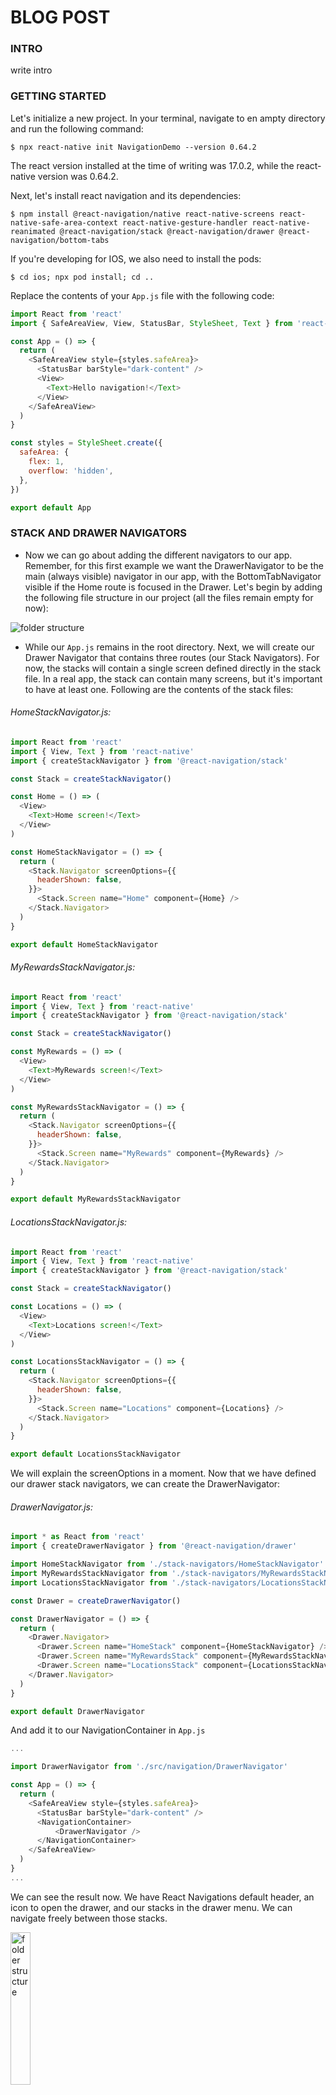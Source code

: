 # BLOG POST

### INTRO

write intro

### GETTING STARTED

Let's initialize a new project. In your terminal, navigate to en ampty directory and run the following command:

`$ npx react-native init NavigationDemo --version 0.64.2`

The react version installed at the time of writing was 17.0.2, while the react-native version was 0.64.2.

Next, let's install react navigation and its dependencies:

`$ npm install @react-navigation/native react-native-screens react-native-safe-area-context react-native-gesture-handler react-native-reanimated @react-navigation/stack @react-navigation/drawer @react-navigation/bottom-tabs`

If you're developing for IOS, we also need to install the pods:

`$ cd ios; npx pod install; cd ..`

Replace the contents of your `App.js` file with the following code:

```javascript
import React from 'react'
import { SafeAreaView, View, StatusBar, StyleSheet, Text } from 'react-native'

const App = () => {
  return (
    <SafeAreaView style={styles.safeArea}>
      <StatusBar barStyle="dark-content" />
      <View>
        <Text>Hello navigation!</Text>
      </View>
    </SafeAreaView>
  )
}

const styles = StyleSheet.create({
  safeArea: {
    flex: 1,
    overflow: 'hidden',
  },
})

export default App

```

### STACK AND DRAWER NAVIGATORS

- Now we can go about adding the different navigators to our app. Remember, for this first example we want the DrawerNavigator to be the main (always visible) navigator in our app, with the BottomTabNavigator visible if the Home route is focused in the Drawer. Let's begin by adding the following file structure in our project (all the files remain empty for now):

![folder structure](https://github.com/anyamiletic/rn_navigation/blob/main/assets/file_structure.png?raw=true)

- While our `App.js` remains in the root directory. Next, we will create our Drawer Navigator that contains three routes (our Stack Navigators). For now, the stacks will contain a single screen defined directly in the stack file. In a real app, the stack can contain many screens, but it's important to have at least one. Following are the contents of the stack files:

###### HomeStackNavigator.js:

```javascript
import React from 'react'
import { View, Text } from 'react-native'
import { createStackNavigator } from '@react-navigation/stack'

const Stack = createStackNavigator()

const Home = () => (
  <View>
    <Text>Home screen!</Text>
  </View>
)

const HomeStackNavigator = () => {
  return (
    <Stack.Navigator screenOptions={{
      headerShown: false,
    }}>
      <Stack.Screen name="Home" component={Home} />
    </Stack.Navigator>
  )
}

export default HomeStackNavigator
```

###### MyRewardsStackNavigator.js:

```javascript
import React from 'react'
import { View, Text } from 'react-native'
import { createStackNavigator } from '@react-navigation/stack'

const Stack = createStackNavigator()

const MyRewards = () => (
  <View>
    <Text>MyRewards screen!</Text>
  </View>
)

const MyRewardsStackNavigator = () => {
  return (
    <Stack.Navigator screenOptions={{
      headerShown: false,
    }}>
      <Stack.Screen name="MyRewards" component={MyRewards} />
    </Stack.Navigator>
  )
}

export default MyRewardsStackNavigator
```

###### LocationsStackNavigator.js:

```javascript
import React from 'react'
import { View, Text } from 'react-native'
import { createStackNavigator } from '@react-navigation/stack'

const Stack = createStackNavigator()

const Locations = () => (
  <View>
    <Text>Locations screen!</Text>
  </View>
)

const LocationsStackNavigator = () => {
  return (
    <Stack.Navigator screenOptions={{
      headerShown: false,
    }}>
      <Stack.Screen name="Locations" component={Locations} />
    </Stack.Navigator>
  )
}

export default LocationsStackNavigator
```

We will explain the screenOptions in a moment. Now that we have defined our drawer stack navigators, we can create the DrawerNavigator:

###### DrawerNavigator.js:

```javascript
import * as React from 'react'
import { createDrawerNavigator } from '@react-navigation/drawer'

import HomeStackNavigator from './stack-navigators/HomeStackNavigator'
import MyRewardsStackNavigator from './stack-navigators/MyRewardsStackNavigator'
import LocationsStackNavigator from './stack-navigators/LocationsStackNavigator'

const Drawer = createDrawerNavigator()

const DrawerNavigator = () => {
  return (
    <Drawer.Navigator>
      <Drawer.Screen name="HomeStack" component={HomeStackNavigator} />
      <Drawer.Screen name="MyRewardsStack" component={MyRewardsStackNavigator} />
      <Drawer.Screen name="LocationsStack" component={LocationsStackNavigator} />
    </Drawer.Navigator>
  )
}

export default DrawerNavigator
```

And add it to our NavigationContainer in `App.js`

```javascript
...

import DrawerNavigator from './src/navigation/DrawerNavigator'

const App = () => {
  return (
    <SafeAreaView style={styles.safeArea}>
      <StatusBar barStyle="dark-content" />
      <NavigationContainer>
          <DrawerNavigator />
      </NavigationContainer>
    </SafeAreaView>
  )
}
...

```

We can see the result now. We have React Navigations default header, an icon to open the drawer, and our stacks in the drawer menu. We can navigate freely between those stacks. 

<img src="https://github.com/anyamiletic/rn_navigation/blob/main/assets/drawerNavigator.gif" alt="folder structure" width="25%" height="25%" />

Now let's circle back to the `screenOptions` we defined in the stack navigators. Try setting `headerShown: true` in HomeStackNavigator and observe what happens:

<img src="https://github.com/anyamiletic/rn_navigation/blob/main/assets/drawerNavigatorWithoutScreenOptions.png" alt="double header" width="25%" height="25%" />

The Home components header is rendered below the Drawer Navigators. This is because the parent navigator's UI is rendered on top of child navigator. Since we obviously want only one header, specifying `headerShown: false` for each of the stack navigator's `screenOptions` hides the default stack header. Note that the title displayed in the drawer header is `HomeStack`, not `Home`. If we were to navigate to another screen in HomeStack, the title would not change. Could we have kept the Stack header and hidden the Drawer header? Yes! But for now, we want the default Drawer header as it provides us with an easy way to open the drawer - by pressing the menu icon in the header.

### TAB NAVIGATOR

We have added Drawer navigation to our app, and defined stack navigators with screens to add to our drawer menu. Now we need to add tab navigation to our Home Route. Firstly, lets define Book and Contact stack navigators in the same way as before:

###### BookStackNavigator.js:

```javascript
import React from 'react'
import { View, Text } from 'react-native'
import { createStackNavigator } from '@react-navigation/stack'

const Stack = createStackNavigator()

const Book = () => (
  <View>
    <Text>Book screen!</Text>
  </View>
)

const BookStackNavigator = () => {
  return (
    <Stack.Navigator screenOptions={{
      headerShown: false,
    }}>
      <Stack.Screen name="Book" component={Book} />
    </Stack.Navigator>
  )
}

export default BookStackNavigator
```

###### ContactStackNavigator.js:

```javascript
import React from 'react'
import { View, Text } from 'react-native'
import { createStackNavigator } from '@react-navigation/stack'

const Stack = createStackNavigator()

const Contact = () => (
  <View>
    <Text>Contact screen!</Text>
  </View>
)

const ContactStackNavigator = () => {
  return (
    <Stack.Navigator screenOptions={{
      headerShown: false,
    }}>
      <Stack.Screen name="Contact" component={Contact} />
    </Stack.Navigator>
  )
}

export default ContactStackNavigator
```

Now let's create our Tab Navigator. 

###### BottomTabNavigator

```javascript
import * as React from 'react'
import { createBottomTabNavigator } from '@react-navigation/bottom-tabs'

import HomeStackNavigator from './stack-navigators/HomeStackNavigator'
import BookStackNavigator from './stack-navigators/BookStackNavigator'
import ContactStackNavigator from './stack-navigators/ContactStackNavigator'

const Tab = createBottomTabNavigator()

const BottomTabNavigator = () => {
  return (
    <Tab.Navigator screenOptions={{
      headerShown: false,
    }}>
      <Tab.Screen name="HomeStack" component={HomeStackNavigator} />
      <Tab.Screen name="BookStack" component={BookStackNavigator} />
      <Tab.Screen name="ContactStack" component={ContactStackNavigator} />
    </Tab.Navigator>
  )
}

export default BottomTabNavigator
```

Notice how the first tab screen we added is the HomeStack, which we have already added in DrawerNavigator. In fact, you can think of BottomTabNavigator as a container of stacks, with the inital stack being HomeStack. Since in HomeStack we have a Home screen, the inital screen being rendered in the Tab navigator is the Home screen. And because we want to show this when the user is on the Home route in the drawer navigaton, we will simply replace the HomeStackNavigator component in DrawerNavigator with BottomTabNavigator:

###### DrawerNavigator.js:

```javascript
...

const DrawerNavigator = () => {
  return (
    <Drawer.Navigator>
      <Drawer.Screen name="HomeTabs" component={BottomTabNavigator} />
      <Drawer.Screen name="MyRewardsStack" component={MyRewardsStackNavigator} />
      <Drawer.Screen name="LocationsStack" component={LocationsStackNavigator} />
    </Drawer.Navigator>
  )
}

...
```

Let's look at what we get:

-- TabNavigation.mov


When we are in the first route in DrawerNavigator, we can see the bottom tabs and navigate between them. If we move to another route in the Drawer, the tabs are no longer visible (since the tab navigator is just one of the drawer screens). We have again used `headerShown: false` to avoid rendering a double header. 


### HEADER AND TAB DESIGN

We have implemented all our stacks, now we want to take care of a few common requirements. Firstly, let's add icons to our tabs. For this project we will use the `react-native-vector-icons` package to access FontAwesome icons. The full installation guide can be found at https://www.npmjs.com/package/react-native-vector-icons. Once the installation process is complete, we can edit our `BottomTabNavigator.js` as follows:

```javascript
import * as React from 'react'
import { createBottomTabNavigator } from '@react-navigation/bottom-tabs'
import { Text, StyleSheet } from 'react-native'
import Icon from 'react-native-vector-icons/FontAwesome'

import HomeStackNavigator from './stack-navigators/HomeStackNavigator'
import BookStackNavigator from './stack-navigators/BookStackNavigator'
import ContactStackNavigator from './stack-navigators/ContactStackNavigator'

const Tab = createBottomTabNavigator()

const BottomTabNavigator = () => {
  return (
    <Tab.Navigator screenOptions={{ headerShown: false }}>
      <Tab.Screen name="HomeStack" component={HomeStackNavigator} options={{
        tabBarIcon: ({ focused }) => (
          <Icon name="home" size={30} color={focused ? '#3979D9' : '#000'} />
        ),
        tabBarLabel: () => <Text style={styles.tabBarLabel}>Home</Text>
      }}
      />
      <Tab.Screen name="BookStack" component={BookStackNavigator} options={{
        tabBarIcon: ({ focused }) => (
          <Icon name="bed" size={30} color={focused ? '#3979D9' : '#000'} />
        ),
        tabBarLabel: () => <Text style={styles.tabBarLabel}>Book Room</Text>
      }}
      />
      <Tab.Screen name="ContactStack" component={ContactStackNavigator} options={{
        tabBarIcon: ({ focused }) => (
          <Icon name="phone" size={30} color={focused ? '#3979D9' : '#000'} />
        ),
        tabBarLabel: () => <Text style={styles.tabBarLabel}>Contact Us</Text>
      }}
      />
    </Tab.Navigator>
  )
}

const styles = StyleSheet.create({
  tabBarLabel: {
    color: '#292929',
    fontSize: 12,
  },
})

export default BottomTabNavigator

```

<img src="https://github.com/anyamiletic/rn_navigation/blob/main/assets/bottomNavigatorFinished.png" alt="bottom tab navigator" width="25%" height="25%" />

For each stack we have specified and icon and a tab label, meaning that for every screen in the Home stack, we will have a highlighted home icon and a Home label. There are many possibilities with `options` and `screenOptions` properties, some of which are explored at https://reactnavigation.org/docs/screen-options/.
Let's use `screenOptions` in Drawer Navigator to change the header and route names in the drawer menu:

###### DrawerNavigator.js:

```javascript
import * as React from 'react'
import { View, StyleSheet } from 'react-native'
import { createDrawerNavigator } from '@react-navigation/drawer'
import Icon from 'react-native-vector-icons/FontAwesome'

import MyRewardsStackNavigator from './stack-navigators/MyRewardsStackNavigator'
import LocationsStackNavigator from './stack-navigators/LocationsStackNavigator'
import BottomTabNavigator from './BottomTabNavigator'

const Drawer = createDrawerNavigator()

const DrawerNavigator = () => {
  return (
    <Drawer.Navigator>
      <Drawer.Screen name="HomeTabs" component={BottomTabNavigator} options={{
        title: 'Home',
        headerTitle: () => <Icon name="home" size={30} color="#3979D9" />,
        headerRight: () => (
          <View style={styles.headerRight}>
            <Icon name="bell" size={20} color="#000" />
          </View>
        ),
      }}/>
      <Drawer.Screen name="MyRewardsStack" component={MyRewardsStackNavigator} options={{
        title: 'My Rewards',
        headerTitle: 'My Rewards',
      }}/>
      <Drawer.Screen name="LocationsStack" component={LocationsStackNavigator} options={{
        title: 'Locations',
        headerTitle: 'Our Locations',
      }}/>
    </Drawer.Navigator>
  )
}

const styles = StyleSheet.create({
  headerRight: {
    marginRight: 15,
  },
})

export default DrawerNavigator
```

-- drawerNavigatorFinished.mov
As you can see, we can change the header of each drawer item separately. You might not want to display a title when the user is in the Tab navigator, but maybe show the companys logo instead. We see as well that the `headerTitle` prop accepts a string as well as a function - giving us a lot of posibilites for customization. Furthemore, the title shown in the header can be different than the one shown in the drawer menu.


**** CONCLUSION **** 

write conclusion







